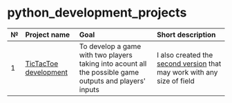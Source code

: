 # python_development_projects



|№|Project name|Goal|Short description|
|:-|:-----------|:---|:-------------|
|1|[TicTacToe development](https://github.com/yekaterinamikhalchuk/Python_development_projects/blob/main/TicTacToe.py)|To develop a game with two players taking into acount all the possible game outputs and players' inputs|I also created the [second version](https://github.com/yekaterinamikhalchuk/Python_development_projects/blob/main/TicTacToe%20(version%202).py) that may work with any size of field</li></ul>|

